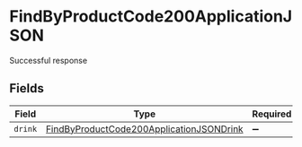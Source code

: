 # FindByProductCode200ApplicationJSON

Successful response


## Fields

| Field                                                                                                           | Type                                                                                                            | Required                                                                                                        | Description                                                                                                     |
| --------------------------------------------------------------------------------------------------------------- | --------------------------------------------------------------------------------------------------------------- | --------------------------------------------------------------------------------------------------------------- | --------------------------------------------------------------------------------------------------------------- |
| `drink`                                                                                                         | [FindByProductCode200ApplicationJSONDrink](../../models/operations/findbyproductcode200applicationjsondrink.md) | :heavy_minus_sign:                                                                                              | N/A                                                                                                             |
